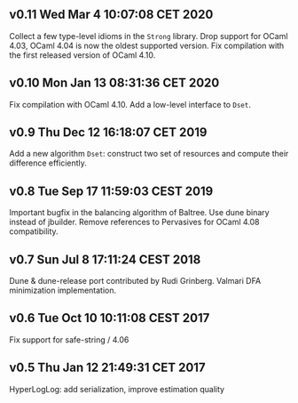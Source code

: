 v0.11 Wed Mar  4 10:07:08 CET 2020
--------------------------

Collect a few type-level idioms in the `Strong` library.
Drop support for OCaml 4.03, OCaml 4.04 is now the oldest supported version.
Fix compilation with the first released version of OCaml 4.10.

v0.10 Mon Jan 13 08:31:36 CET 2020
--------------------------

Fix compilation with OCaml 4.10.
Add a low-level interface to `Dset`.

v0.9 Thu Dec 12 16:18:07 CET 2019
--------------------------

Add a new algorithm `Dset`: construct two set of resources and compute their
difference efficiently.

v0.8 Tue Sep 17 11:59:03 CEST 2019
--------------------------

Important bugfix in the balancing algorithm of Baltree.
Use dune binary instead of jbuilder.
Remove references to Pervasives for OCaml 4.08 compatibility.

v0.7 Sun Jul  8 17:11:24 CEST 2018
--------------------------

Dune & dune-release port contributed by Rudi Grinberg.
Valmari DFA minimization implementation.

v0.6 Tue Oct 10 10:11:08 CEST 2017
--------------------------

Fix support for safe-string / 4.06

v0.5 Thu Jan 12 21:49:31 CET 2017
--------------------------

HyperLogLog: add serialization, improve estimation quality 

